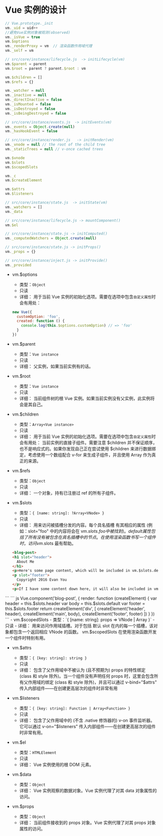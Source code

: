 # Vue 实例的设计

``` js
// Vue.prototype._init
vm._uid = uid++
//避免Vue实例对象被观测(observed)
vm._isVue = true 
vm.$options
vm._renderProxy = vm  // 渲染函数作用域代理
vm._self = vm

// src/core/instance/lifecycle.js  -> initLifecycle(vm)
vm.$parent = parent
vm.$root = parent ? parent.$root : vm

vm.$children = []
vm.$refs = {}

vm._watcher = null
vm._inactive = null
vm._directInactive = false
vm._isMounted = false
vm._isDestroyed = false
vm._isBeingDestroyed = false

// src/core/instance/events.js  -> initEvents(vm)
vm._events = Object.create(null)
vm._hasHookEvent = false

// src/core/instance/render.js   -> initRender(vm)
vm._vnode = null // the root of the child tree
vm._staticTrees = null // v-once cached trees

vm.$vnode
vm.$slots
vm.$scopedSlots

vm._c
vm.$createElement

vm.$attrs
vm.$listeners

// src/core/instance/state.js  -> initState(vm)
vm._watchers = []
vm._data

// src/core/instance/lifecycle.js -> mountComponent()
vm.$el

// src/core/instance/state.js -> initComputed()
vm._computedWatchers = Object.create(null)

// src/core/instance/state.js -> initProps()
vm._props = {}

// src/core/instance/inject.js -> initProvide()
vm._provided
```

- vm.$options
  - 类型：`Object`
  - 只读
  - 详细：
  用于当前 Vue 实例的初始化选项。需要在选项中包含`自定义属性`时会有用处：
  ``` js
  new Vue({
    customOption: 'foo',
    created: function () {
      console.log(this.$options.customOption) // => 'foo'
    }
  })
  ```
- vm.$parent
  - 类型：`Vue instance`
  - 只读
  - 详细：
  父实例，如果当前实例有的话。

- vm.$root
  - 类型：`Vue instance`
  - 只读
  - 详细：
  当前组件树的根 Vue 实例。如果当前实例没有父实例，此实例将会是其自己。


- vm.$children
  - 类型：`Array<Vue instance>`
  - 只读
  - 详细：
  用于当前 Vue 实例的初始化选项。需要在选项中包含`自定义属性`时会有用处：
  当前实例的直接子组件。需要注意 $children 并不保证顺序，也不是响应式的。如果你发现自己正在尝试使用 $children 来进行数据绑定，考虑使用一个数组配合 v-for 来生成子组件，并且使用 Array 作为真正的来源。

- vm.$refs
  - 类型：`Object`
  - 只读
  - 详细：
  一个对象，持有已注册过 ref 的所有子组件。

- vm.$slots
  - 类型：`{ [name: string]: ?Array<VNode> }`
  - 只读
  - 详细：
  用来访问被插槽分发的内容。每个具名插槽 有其相应的属性 (例如：slot="foo" 中的内容将会在 vm.$slots.foo 中被找到)。default 属性包括了所有没有被包含在具名插槽中的节点。
  在使用渲染函数书写一个组件时，访问 vm.$slots 最有帮助。

  ``` html
  <blog-post>
  <h1 slot="header">
    About Me
  </h1>
  <p>Here's some page content, which will be included in vm.$slots.default, because it's not inside a named slot.</p>
  <p slot="footer">
    Copyright 2016 Evan You
  </p>
  <p>If I have some content down here, it will also be included in vm.$slots.default.</p>.
</blog-post>
```
``` js
Vue.component('blog-post', {
  render: function (createElement) {
    var header = this.$slots.header
    var body   = this.$slots.default
    var footer = this.$slots.footer
    return createElement('div', [
      createElement('header', header),
      createElement('main', body),
      createElement('footer', footer)
    ])
  }
})
```
- vm.$scopedSlots
  - 类型：`{ [name: string]: props => VNode | Array<VNode> }`
  - 只读
  - 详细：
  用来访问作用域插槽。对于包括 默认 slot 在内的每一个插槽，该对象都包含一个返回相应 VNode 的函数。
  vm.$scopedSlots 在使用渲染函数开发一个组件时特别有用。

- vm.$attrs
  - 类型：`{ [key: string]: string }`
  - 只读
  - 详细：
  包含了父作用域中不被认为 (且不预期为) props 的特性绑定 (class 和 style 除外)。当一个组件没有声明任何 props 时，这里会包含所有父作用域的绑定 (class 和 style 除外)，并且可以通过 v-bind="$attrs" 传入内部组件——在创建更高层次的组件时非常有用

- vm.$listeners
  - 类型：`{ [key: string]: Function | Array<Function> }`
  - 只读
  - 详细：
  包含了父作用域中的 (不含 .native 修饰器的) v-on 事件监听器。它可以通过 v-on="$listeners" 传入内部组件——在创建更高层次的组件时非常有用。

- vm.$el
  - 类型：`HTMLElement`
  - 只读
  - 详细：
  Vue 实例使用的根 DOM 元素。


- vm.$data
  - 类型：`Object`
  - 详细：
  Vue 实例观察的数据对象。Vue 实例代理了对其 data 对象属性的访问。

- vm.$props
  - 类型：`Object`
  - 详细：
  当前组件接收到的 props 对象。Vue 实例代理了对其 props 对象属性的访问。